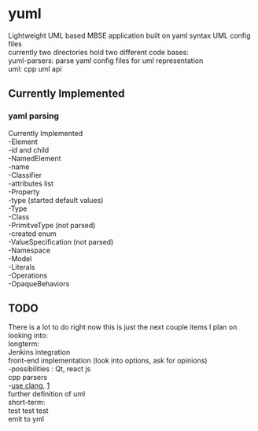 # yuml
Lightweight UML based MBSE application built on yaml syntax UML config files    
currently two directories hold two different code bases:    
    yuml-parsers: parse yaml config files for uml representation    
    uml: cpp uml api


## Currently Implemented

### yaml parsing
Currently Implemented    
    -Element    
        -id and child    
    -NamedElement    
        -name    
    -Classifier    
        -attributes list    
    -Property    
        -type (started default values)    
    -Type    
    -Class    
    -PrimitveType (not parsed)    
        -created enum    
    -ValueSpecification (not parsed)    
    -Namespace    
    -Model    
    -Literals    
    -Operations    
    -OpaqueBehaviors


## TODO
There is a lot to do right now this is just the next couple items I plan on looking into:  
    longterm:    
        Jenkins integration    
        front-end implementation (look into options, ask for opinions)    
            -possibilities : Qt, react js    
        cpp parsers    
            -[use clang](https://shaharmike.com/cpp/libclang/?fbclid=IwAR1Y9PBig4Hd6bxmNERySpGAk2V09iCThrWuZ3Vb31LFAMG33pa1_kGVQZo), [1](https://clang.llvm.org/get_started.html)    
        further definition of uml    
    short-term:    
        test test test    
        emit to yml    
    